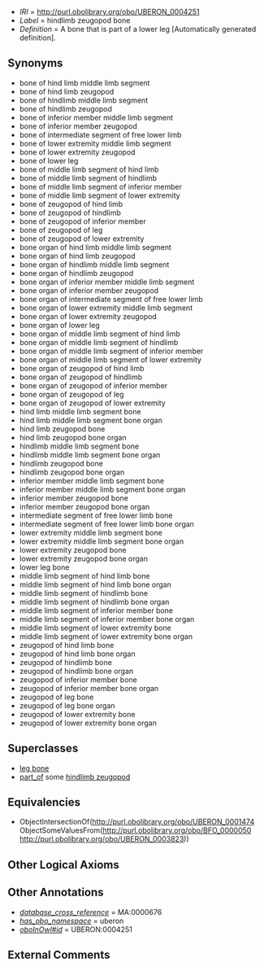  * *IRI* = http://purl.obolibrary.org/obo/UBERON_0004251
 * *Label* = hindlimb zeugopod bone
 * *Definition* = A bone that is part of a lower leg [Automatically generated definition].

## Synonyms

 * bone of hind limb middle limb segment
 * bone of hind limb zeugopod
 * bone of hindlimb middle limb segment
 * bone of hindlimb zeugopod
 * bone of inferior member middle limb segment
 * bone of inferior member zeugopod
 * bone of intermediate segment of free lower limb
 * bone of lower extremity middle limb segment
 * bone of lower extremity zeugopod
 * bone of lower leg
 * bone of middle limb segment of hind limb
 * bone of middle limb segment of hindlimb
 * bone of middle limb segment of inferior member
 * bone of middle limb segment of lower extremity
 * bone of zeugopod of hind limb
 * bone of zeugopod of hindlimb
 * bone of zeugopod of inferior member
 * bone of zeugopod of leg
 * bone of zeugopod of lower extremity
 * bone organ of hind limb middle limb segment
 * bone organ of hind limb zeugopod
 * bone organ of hindlimb middle limb segment
 * bone organ of hindlimb zeugopod
 * bone organ of inferior member middle limb segment
 * bone organ of inferior member zeugopod
 * bone organ of intermediate segment of free lower limb
 * bone organ of lower extremity middle limb segment
 * bone organ of lower extremity zeugopod
 * bone organ of lower leg
 * bone organ of middle limb segment of hind limb
 * bone organ of middle limb segment of hindlimb
 * bone organ of middle limb segment of inferior member
 * bone organ of middle limb segment of lower extremity
 * bone organ of zeugopod of hind limb
 * bone organ of zeugopod of hindlimb
 * bone organ of zeugopod of inferior member
 * bone organ of zeugopod of leg
 * bone organ of zeugopod of lower extremity
 * hind limb middle limb segment bone
 * hind limb middle limb segment bone organ
 * hind limb zeugopod bone
 * hind limb zeugopod bone organ
 * hindlimb middle limb segment bone
 * hindlimb middle limb segment bone organ
 * hindlimb zeugopod bone
 * hindlimb zeugopod bone organ
 * inferior member middle limb segment bone
 * inferior member middle limb segment bone organ
 * inferior member zeugopod bone
 * inferior member zeugopod bone organ
 * intermediate segment of free lower limb bone
 * intermediate segment of free lower limb bone organ
 * lower extremity middle limb segment bone
 * lower extremity middle limb segment bone organ
 * lower extremity zeugopod bone
 * lower extremity zeugopod bone organ
 * lower leg bone
 * middle limb segment of hind limb bone
 * middle limb segment of hind limb bone organ
 * middle limb segment of hindlimb bone
 * middle limb segment of hindlimb bone organ
 * middle limb segment of inferior member bone
 * middle limb segment of inferior member bone organ
 * middle limb segment of lower extremity bone
 * middle limb segment of lower extremity bone organ
 * zeugopod of hind limb bone
 * zeugopod of hind limb bone organ
 * zeugopod of hindlimb bone
 * zeugopod of hindlimb bone organ
 * zeugopod of inferior member bone
 * zeugopod of inferior member bone organ
 * zeugopod of leg bone
 * zeugopod of leg bone organ
 * zeugopod of lower extremity bone
 * zeugopod of lower extremity bone organ

## Superclasses

 * [leg bone](../../UBERON/93/UBERON_0005893.md)
 * [part_of](../../BFO/50/BFO_0000050.md) some [hindlimb zeugopod](../../UBERON/23/UBERON_0003823.md)

## Equivalencies

 * ObjectIntersectionOf(<http://purl.obolibrary.org/obo/UBERON_0001474> ObjectSomeValuesFrom(<http://purl.obolibrary.org/obo/BFO_0000050> <http://purl.obolibrary.org/obo/UBERON_0003823>))

## Other Logical Axioms


## Other Annotations

 * *[database_cross_reference](../../ef/oboInOwl#hasDbXref.md)* = MA:0000676
 * *[has_obo_namespace](../../ce/oboInOwl#hasOBONamespace.md)* = uberon
 * *[oboInOwl#id](../../id/oboInOwl#id.md)* = UBERON:0004251

## External Comments

